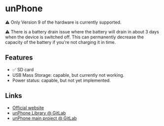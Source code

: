 # unPhone

⚠️ Only Version 9 of the hardware is currently supported.

⚠️ There is a battery drain issue where the battery will drain in about 3 days when the device is switched off. This can permanently decrease the capacity of the battery if you're not charging it in time. 

## Features

- ✅ SD card
- USB Mass Storage: capable, but currently not working.
- Power status: capable, but not yet implemented.

## Links

- [Official website](https://unphone.net)
- [unPhone Library @ GitLab](https://gitlab.com/hamishcunningham/unphonelibrary/)
- [unPhone main project @ GitLab](https://gitlab.com/hamishcunningham/unphone/)

